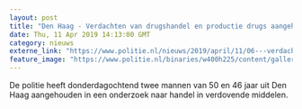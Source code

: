 ```yaml
---
layout: post
title: "Den Haag - Verdachten van drugshandel en productie drugs aangehouden"
date: Thu, 11 Apr 2019 14:13:00 GMT
category: nieuws
externe_link: "https://www.politie.nl/nieuws/2019/april/11/06---verdachten-van-drugshandel-en-productie-drugs-aangehouden.html"
feature_image: "https://www.politie.nl/binaries/w400h225/content/gallery/politie/nieuws/2019/april/06-dh/gouveneurlaan2.jpg"
---
```


De politie heeft donderdagochtend twee mannen van 50 en 46 jaar uit Den Haag aangehouden in een onderzoek naar handel in verdovende middelen.
